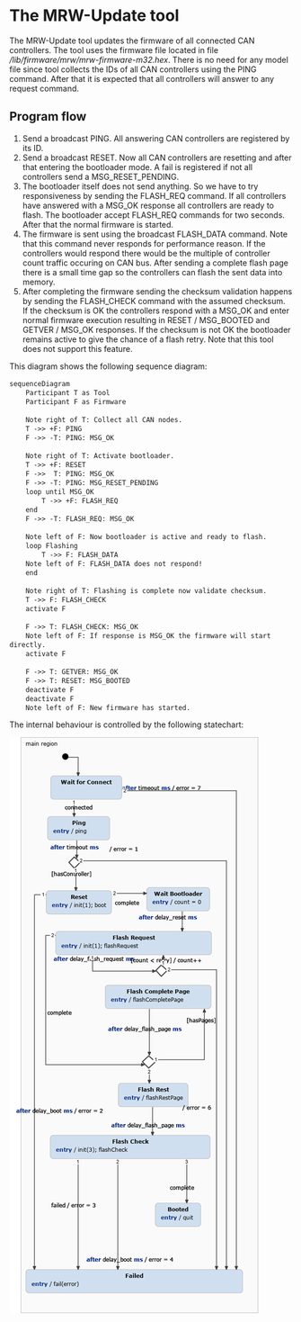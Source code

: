 # The MRW-Update tool
The MRW-Update tool updates the firmware of all connected CAN controllers.
The tool uses the firmware file located in file
*/lib/firmware/mrw/mrw-firmware-m32.hex*. There is no need for any model file since tool collects the IDs of all CAN controllers using the PING command. After that it is expected that all controllers will answer to any request command.

## Program flow
1. Send a broadcast PING. All answering CAN controllers are registered by its ID.
2. Send a broadcast RESET. Now all CAN controllers are resetting and after that entering the bootloader mode. A fail is registered if not all controllers send a MSG_RESET_PENDING.
3. The bootloader itself does not send anything. So we have to try responsiveness by sending the FLASH_REQ command. If all controllers have
answered with a MSG_OK response all controllers are ready to flash. The bootloader accept FLASH_REQ commands for two seconds. After that the normal firmware is started.
4. The firmware is sent using the broadcast FLASH_DATA command. Note that this command never responds for performance reason. If the controllers would respond there would be the multiple of controller count traffic occuring on CAN bus. After sending a complete flash page there is a small time gap so the controllers can flash the sent data into memory.
5. After completing the firmware sending the checksum validation happens by sending the FLASH_CHECK command with the assumed checksum. If the checksum is OK the controllers respond with a MSG_OK and enter normal firmware execution resulting in RESET / MSG_BOOTED and GETVER / MSG_OK responses. If the checksum is not OK the bootloader remains active to give the chance of a flash retry. Note that this tool does not support this
feature.

This diagram shows the following sequence diagram:

```mermaid
sequenceDiagram
	Participant T as Tool
	Participant F as Firmware

	Note right of T: Collect all CAN nodes.
	T ->> +F: PING
	F ->> -T: PING: MSG_OK

	Note right of T: Activate bootloader.
	T ->> +F: RESET
	F ->>  T: PING: MSG_OK
	F ->> -T: PING: MSG_RESET_PENDING
	loop until MSG_OK
		T ->> +F: FLASH_REQ
	end
	F ->> -T: FLASH_REQ: MSG_OK

	Note left of F: Now bootloader is active and ready to flash.
	loop Flashing
		T ->> F: FLASH_DATA
	Note left of F: FLASH_DATA does not respond!
	end

	Note right of T: Flashing is complete now validate checksum.
	T ->> F: FLASH_CHECK
	activate F

	F ->> T: FLASH_CHECK: MSG_OK
	Note left of F: If response is MSG_OK the firmware will start directly.
	activate F

	F ->> T: GETVER: MSG_OK
	F ->> T: RESET: MSG_BOOTED
	deactivate F
	deactivate F
	Note left of F: New firmware has started.
```

The internal behaviour is controlled by the following statechart:

<img src="../statecharts/images/UpdateStatechart_0.png"/>
